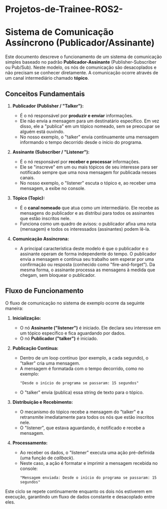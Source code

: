 # Projetos-de-Trainee-ROS2-

# Sistema de Comunicação Assíncrono (Publicador/Assinante)

Este documento descreve o funcionamento de um sistema de comunicação simples baseado no padrão **Publicador-Assinante** (Publisher-Subscriber ou Pub/Sub). Neste modelo, os nós de comunicação são desacoplados e não precisam se conhecer diretamente. A comunicação ocorre através de um canal intermediário chamado **tópico**.

## Conceitos Fundamentais

1.  **Publicador (Publisher / "Talker"):**

      * É o nó responsável por **produzir e enviar** informações.
      * Ele não envia a mensagem para um destinatário específico. Em vez disso, ele a "publica" em um tópico nomeado, sem se preocupar se alguém está ouvindo.
      * No nosso exemplo, o "talker" envia continuamente uma mensagem informando o tempo decorrido desde o início do programa.

2.  **Assinante (Subscriber / "Listener"):**

      * É o nó responsável por **receber e processar** informações.
      * Ele se "inscreve" em um ou mais tópicos de seu interesse para ser notificado sempre que uma nova mensagem for publicada nesses canais.
      * No nosso exemplo, o "listener" escuta o tópico e, ao receber uma mensagem, a exibe no console.

3.  **Tópico (Topic):**

      * É o **canal nomeado** que atua como um intermediário. Ele recebe as mensagens do publicador e as distribui para todos os assinantes que estão inscritos nele.
      * Funciona como um quadro de avisos: o publicador afixa uma nota (mensagem) e todos os interessados (assinantes) podem lê-la.

4.  **Comunicação Assíncrona:**

      * A principal característica deste modelo é que o publicador e o assinante operam de forma independente do tempo. O publicador envia a mensagem e continua seu trabalho sem esperar por uma confirmação ou resposta (conhecido como "fire-and-forget"). Da mesma forma, o assinante processa as mensagens à medida que chegam, sem bloquear o publicador.

## Fluxo de Funcionamento

O fluxo de comunicação no sistema de exemplo ocorre da seguinte maneira:

1.  **Inicialização:**

      * O nó **Assinante ("listener")** é iniciado. Ele declara seu interesse em um tópico específico e fica aguardando por dados.
      * O nó **Publicador ("talker")** é iniciado.

2.  **Publicação Contínua:**

      * Dentro de um loop contínuo (por exemplo, a cada segundo), o "talker" cria uma mensagem.
      * A mensagem é formatada com o tempo decorrido, como no exemplo:
        ```
        "Desde o início do programa se passaram: 15 segundos"
        ```
      * O "talker" envia (publica) essa string de texto para o tópico.

3.  **Distribuição e Recebimento:**

      * O mecanismo do tópico recebe a mensagem do "talker" e a retransmite imediatamente para todos os nós que estão inscritos nele.
      * O "listener", que estava aguardando, é notificado e recebe a mensagem.

4.  **Processamento:**

      * Ao receber os dados, o "listener" executa uma ação pré-definida (uma função de *callback*).
      * Neste caso, a ação é formatar e imprimir a mensagem recebida no console:
        ```
        "Mensagem enviada: Desde o início do programa se passaram: 15 segundos"
        ```

Este ciclo se repete continuamente enquanto os dois nós estiverem em execução, garantindo um fluxo de dados constante e desacoplado entre eles.